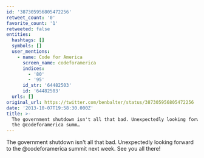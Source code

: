 ```yaml
---
id: '387305956805472256'
retweet_count: '0'
favorite_count: '1'
retweeted: false
entities:
  hashtags: []
  symbols: []
  user_mentions:
    - name: Code for America
      screen_name: codeforamerica
      indices:
        - '80'
        - '95'
      id_str: '64482503'
      id: '64482503'
  urls: []
original_url: https://twitter.com/benbalter/status/387305956805472256
date: '2013-10-07T19:58:30.000Z'
title: >-
  The government shutdown isn't all that bad. Unexpectedly looking forward to
  the @codeforamerica summ…
---
```


The government shutdown isn't all that bad. Unexpectedly looking forward to the @codeforamerica summit next week. See you all there!